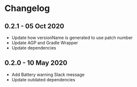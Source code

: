 # Changelog

## 0.2.1 - 05 Oct 2020
* Update how versionName is generated to use patch number
* Update AGP and Gradle Wrapper
* Update dependencies

## 0.2.0 - 10 May 2020
* Add Battery warning Slack message
* Update outdated dependencies